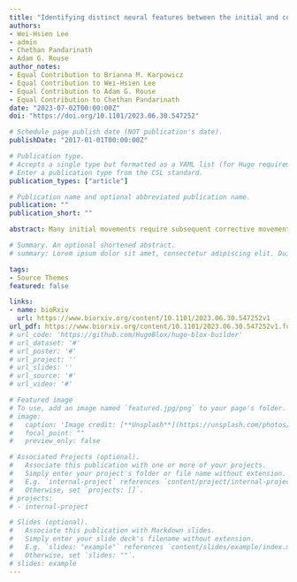 ```yaml
---
title: "Identifying distinct neural features between the initial and corrective phases of precise reaching using AutoLFADS"
authors:
- Wei-Hsien Lee
- admin
- Chethan Pandarinath
- Adam G. Rouse
author_notes: 
- Equal Contribution to Brianna M. Karpowicz
- Equal Contribution to Wei-Hsien Lee
- Equal Contribution to Adam G. Rouse
- Equal Contribution to Chethan Pandarinath
date: "2023-07-02T00:00:00Z"
doi: "https://doi.org/10.1101/2023.06.30.547252"

# Schedule page publish date (NOT publication's date).
publishDate: "2017-01-01T00:00:00Z"

# Publication type.
# Accepts a single type but formatted as a YAML list (for Hugo requirements).
# Enter a publication type from the CSL standard.
publication_types: ["article"]

# Publication name and optional abbreviated publication name.
publication: ""
publication_short: ""

abstract: Many initial movements require subsequent corrective movements but how motor cortex transitions to make corrections and how similar the encoding is to initial movements is unclear. We recorded a large population of neurons during a precision reaching task across multiple sessions to examine the neural space during not only initial movements but also subsequent corrective movements. AutoLFADS, an auto-encoder based deep-learning model, was applied to analyze individual corrective movements unique to any given trial and to stitch across sessions into a single, common neural space. Several locations in the neural space where corrective submovements originated after the initial reaches were identified and were different than the baseline firing rate before initial movements. The neural trajectories for corrective submovements were organized according to both their starting position as well as reach direction but varied with several local domains rather than a single global space. Decoding of reach velocity generalized poorly from initial to corrective submovements and corrective decoding was relatively poor. To improve corrective movement decoding, we demonstrate that a state-dependent decoder incorporating where in the neural space a correction was initiated improved performance, highlighting the diverse neural features of corrective movements during a precision reaching task.

# Summary. An optional shortened abstract.
# summary: Lorem ipsum dolor sit amet, consectetur adipiscing elit. Duis posuere tellus ac convallis placerat. Proin tincidunt magna sed ex sollicitudin condimentum.

tags:
- Source Themes
featured: false

links:
- name: bioRxiv
  url: https://www.biorxiv.org/content/10.1101/2023.06.30.547252v1
url_pdf: https://www.biorxiv.org/content/10.1101/2023.06.30.547252v1.full.pdf
# url_code: 'https://github.com/HugoBlox/hugo-blox-builder'
# url_dataset: '#'
# url_poster: '#'
# url_project: ''
# url_slides: ''
# url_source: '#'
# url_video: '#'

# Featured image
# To use, add an image named `featured.jpg/png` to your page's folder. 
# image:
#   caption: 'Image credit: [**Unsplash**](https://unsplash.com/photos/s9CC2SKySJM)'
#   focal_point: ""
#   preview_only: false

# Associated Projects (optional).
#   Associate this publication with one or more of your projects.
#   Simply enter your project's folder or file name without extension.
#   E.g. `internal-project` references `content/project/internal-project/index.md`.
#   Otherwise, set `projects: []`.
# projects:
# - internal-project

# Slides (optional).
#   Associate this publication with Markdown slides.
#   Simply enter your slide deck's filename without extension.
#   E.g. `slides: "example"` references `content/slides/example/index.md`.
#   Otherwise, set `slides: ""`.
# slides: example
---
```

<!-- 
{{% callout note %}}
Create your slides in Markdown - click the *Slides* button to check out the example.
{{% /callout %}}

Add the publication's **full text** or **supplementary notes** here. You can use rich formatting such as including [code, math, and images](https://docs.hugoblox.com/content/writing-markdown-latex/). -->
